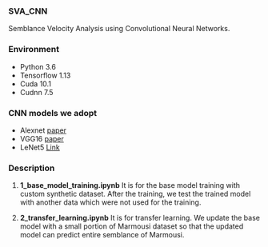 ### SVA_CNN
Semblance Velocity Analysis using Convolutional Neural Networks.


### Environment
-  Python 3.6
-  Tensorflow 1.13
-  Cuda 10.1
-  Cudnn 7.5 

### CNN models we adopt
-  Alexnet [paper](http://papers.nips.cc/paper/4824-imagenet-classification-with-deep-convolutional-neural-networ)
-  VGG16 [paper](https://arxiv.org/abs/1409.1556)
-  LeNet5 [Link](http://yann.lecun.com/exdb/lenet/)

### Description 
1. **1_base_model_training.ipynb**
It is for the base model training with custom synthetic dataset. After the training, we test the trained model with another data which were not used for the training. 



2. **2_transfer_learning.ipynb**
It is for transfer learning. We update the base model with a small portion of Marmousi dataset so that the updated model can predict entire semblance of Marmousi. 


